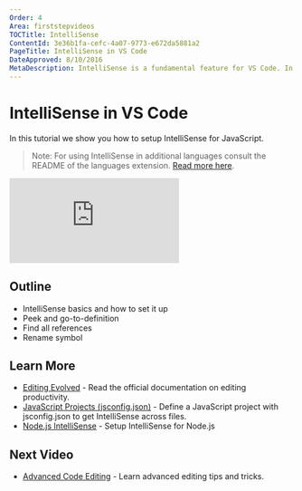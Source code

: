 ```yaml
---
Order: 4
Area: firststepvideos
TOCTitle: IntelliSense
ContentId: 3e36b1fa-cefc-4a07-9773-e672da5881a2
PageTitle: IntelliSense in VS Code
DateApproved: 8/10/2016
MetaDescription: IntelliSense is a fundamental feature for VS Code. In this article, learn how to configure and use IntelliSense for JavaScript in VS Code. 
---
```


# IntelliSense in VS Code

In this tutorial we show you how to setup IntelliSense for JavaScript. 

> Note: For using IntelliSense in additional languages consult the README of the languages extension. [Read more here](http://localhost:7000/docs/languages/overview). 

<iframe src="https://www.youtube.com/embed/jVIe82TdmqE?rel=0&amp;disablekb=0&amp;modestbranding=1&amp;showinfo=0" frameborder="0" allowfullscreen></iframe>

## Outline

* IntelliSense basics and how to set it up
* Peek and go-to-definition
* Find all references
* Rename symbol

## Learn More

* [Editing Evolved](/docs/editor/editingevolved) - Read the official documentation on editing productivity. 
* [JavaScript Projects (jsconfig.json)](/docs/languages/javascript#_javascript-projects-jsconfigjson) - Define a JavaScript project with jsconfig.json to get IntelliSense across files. 
* [Node.js IntelliSense](/docs/runtimes/nodejs#_adding-a-jsconfigjson-configuration-file) - Setup IntelliSense for Node.js

## Next Video

* [Advanced Code Editing](/docs/firststepvideos/codeediting) - Learn advanced editing tips and tricks. 